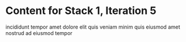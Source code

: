 # Content for Stack 1, Iteration 5
incididunt tempor amet dolore elit quis veniam minim quis eiusmod amet nostrud ad eiusmod tempor 
